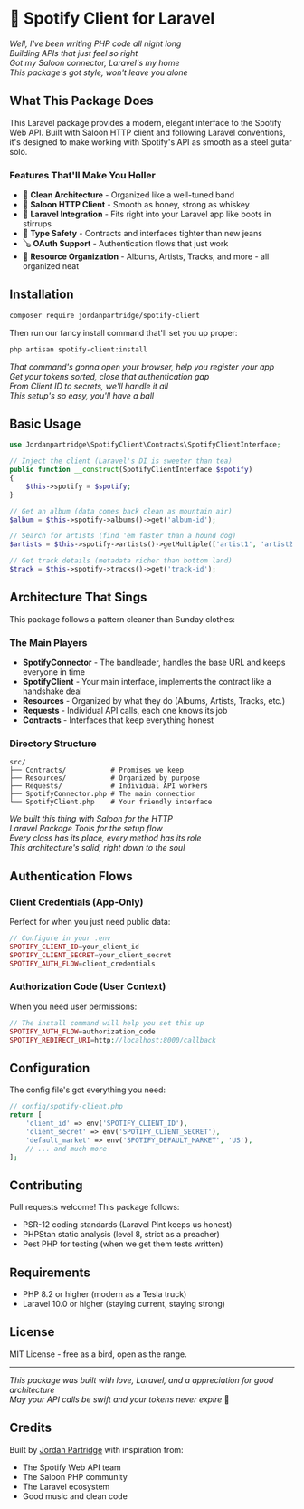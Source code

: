 # 🎵 Spotify Client for Laravel

*Well, I've been writing PHP code all night long*  
*Building APIs that just feel so right*  
*Got my Saloon connector, Laravel's my home*  
*This package's got style, won't leave you alone*

## What This Package Does

This Laravel package provides a modern, elegant interface to the Spotify Web API. Built with Saloon HTTP client and following Laravel conventions, it's designed to make working with Spotify's API as smooth as a steel guitar solo.

### Features That'll Make You Holler

- 🎸 **Clean Architecture** - Organized like a well-tuned band
- 🎤 **Saloon HTTP Client** - Smooth as honey, strong as whiskey
- 🎺 **Laravel Integration** - Fits right into your Laravel app like boots in stirrups
- 🎻 **Type Safety** - Contracts and interfaces tighter than new jeans
- 🪕 **OAuth Support** - Authentication flows that just work
- 🎼 **Resource Organization** - Albums, Artists, Tracks, and more - all organized neat

## Installation

```bash
composer require jordanpartridge/spotify-client
```

Then run our fancy install command that'll set you up proper:

```bash
php artisan spotify-client:install
```

*That command's gonna open your browser, help you register your app*  
*Get your tokens sorted, close that authentication gap*  
*From Client ID to secrets, we'll handle it all*  
*This setup's so easy, you'll have a ball*

## Basic Usage

```php
use Jordanpartridge\SpotifyClient\Contracts\SpotifyClientInterface;

// Inject the client (Laravel's DI is sweeter than tea)
public function __construct(SpotifyClientInterface $spotify)
{
    $this->spotify = $spotify;
}

// Get an album (data comes back clean as mountain air)
$album = $this->spotify->albums()->get('album-id');

// Search for artists (find 'em faster than a hound dog)
$artists = $this->spotify->artists()->getMultiple(['artist1', 'artist2']);

// Get track details (metadata richer than bottom land)
$track = $this->spotify->tracks()->get('track-id');
```

## Architecture That Sings

This package follows a pattern cleaner than Sunday clothes:

### The Main Players

- **SpotifyConnector** - The bandleader, handles the base URL and keeps everyone in time
- **SpotifyClient** - Your main interface, implements the contract like a handshake deal  
- **Resources** - Organized by what they do (Albums, Artists, Tracks, etc.)
- **Requests** - Individual API calls, each one knows its job
- **Contracts** - Interfaces that keep everything honest

### Directory Structure

```
src/
├── Contracts/           # Promises we keep
├── Resources/           # Organized by purpose
├── Requests/            # Individual API workers
├── SpotifyConnector.php # The main connection
└── SpotifyClient.php    # Your friendly interface
```

*We built this thing with Saloon for the HTTP*  
*Laravel Package Tools for the setup flow*  
*Every class has its place, every method has its role*  
*This architecture's solid, right down to the soul*

## Authentication Flows

### Client Credentials (App-Only)
Perfect for when you just need public data:

```php
// Configure in your .env
SPOTIFY_CLIENT_ID=your_client_id
SPOTIFY_CLIENT_SECRET=your_client_secret
SPOTIFY_AUTH_FLOW=client_credentials
```

### Authorization Code (User Context)
When you need user permissions:

```php
// The install command will help you set this up
SPOTIFY_AUTH_FLOW=authorization_code
SPOTIFY_REDIRECT_URI=http://localhost:8000/callback
```

## Configuration

The config file's got everything you need:

```php
// config/spotify-client.php
return [
    'client_id' => env('SPOTIFY_CLIENT_ID'),
    'client_secret' => env('SPOTIFY_CLIENT_SECRET'),
    'default_market' => env('SPOTIFY_DEFAULT_MARKET', 'US'),
    // ... and much more
];
```

## Contributing

Pull requests welcome! This package follows:

- PSR-12 coding standards (Laravel Pint keeps us honest)
- PHPStan static analysis (level 8, strict as a preacher)
- Pest PHP for testing (when we get them tests written)

## Requirements

- PHP 8.2 or higher (modern as a Tesla truck)
- Laravel 10.0 or higher (staying current, staying strong)

## License

MIT License - free as a bird, open as the range.

---

*This package was built with love, Laravel, and a appreciation for good architecture*  
*May your API calls be swift and your tokens never expire* 🤠

## Credits

Built by [Jordan Partridge](https://github.com/jordanpartridge) with inspiration from:
- The Spotify Web API team
- The Saloon PHP community  
- The Laravel ecosystem
- Good music and clean code